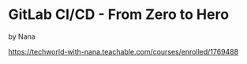 # GitLab CI/CD - From Zero to Hero

by Nana

<https://techworld-with-nana.teachable.com/courses/enrolled/1769488>

